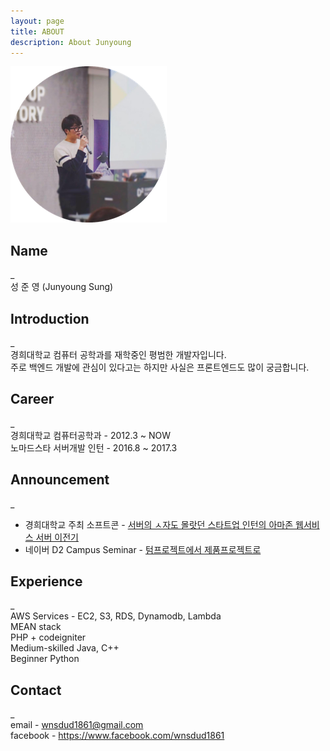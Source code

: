 ```yaml
---
layout: page
title: ABOUT
description: About Junyoung
---
```


![profile](/img/profileImage.png)

## Name
\_<br>
성 준 영 (Junyoung Sung)

## Introduction
\_<br>
경희대학교 컴퓨터 공학과를 재학중인 평범한 개발자입니다.<br>
주로 백엔드 개발에 관심이 있다고는 하지만 사실은 프론트엔드도 많이 궁금합니다.<br>

## Career
\_<br>
경희대학교 컴퓨터공학과 - 2012.3 ~ NOW<br>
노마드스타 서버개발 인턴 - 2016.8 ~ 2017.3

## Announcement
\_<br>
- 경희대학교 주최 소프트콘 - [서버의 ㅅ자도 몰랏던 스타트업 인턴의 아마존 웹서비스 서버 이전기](http://www.slideshare.net/SungJunyoung/ss-69345868)<br>
- 네이버 D2 Campus Seminar - [텀프로젝트에서 제품프로젝트로](http://www.slideshare.net/deview/ss-72527503)


## Experience
\_<br>
AWS Services - EC2, S3, RDS, Dynamodb, Lambda<br>
MEAN stack<br>
PHP + codeigniter<br>
Medium-skilled Java, C++<br>
Beginner Python

## Contact
\_<br>
email - wnsdud1861@gmail.com<br>
facebook - https://www.facebook.com/wnsdud1861<br>
